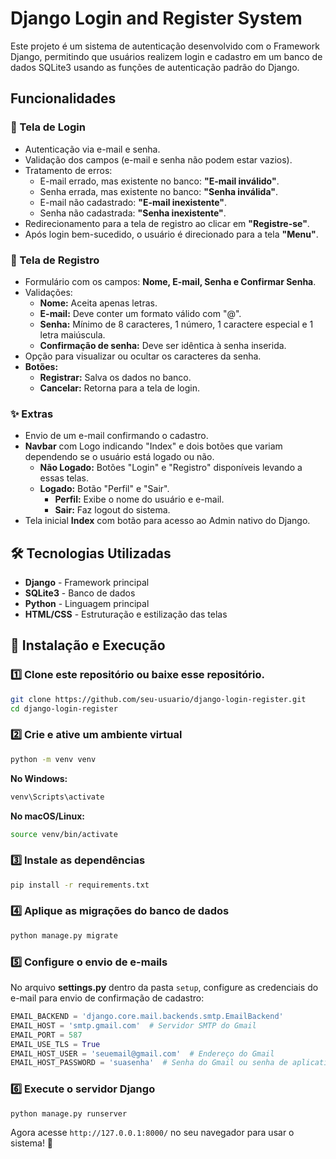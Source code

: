 # Django Login and Register System

Este projeto é um sistema de autenticação desenvolvido com o Framework Django, permitindo que usuários realizem login e cadastro em um banco de dados SQLite3 usando as funções de autenticação padrão do Django.

## Funcionalidades

### 📌 Tela de Login
- Autenticação via e-mail e senha.
- Validação dos campos (e-mail e senha não podem estar vazios).
- Tratamento de erros:
  - E-mail errado, mas existente no banco: **"E-mail inválido"**.
  - Senha errada, mas existente no banco: **"Senha inválida"**.
  - E-mail não cadastrado: **"E-mail inexistente"**.
  - Senha não cadastrada: **"Senha inexistente"**.
- Redirecionamento para a tela de registro ao clicar em **"Registre-se"**.
- Após login bem-sucedido, o usuário é direcionado para a tela **"Menu"**.

### 📌 Tela de Registro
- Formulário com os campos: **Nome, E-mail, Senha e Confirmar Senha**.
- Validações:
  - **Nome:** Aceita apenas letras.
  - **E-mail:** Deve conter um formato válido com "@".
  - **Senha:** Mínimo de 8 caracteres, 1 número, 1 caractere especial e 1 letra maiúscula.
  - **Confirmação de senha:** Deve ser idêntica à senha inserida.
- Opção para visualizar ou ocultar os caracteres da senha.
- **Botões:**
  - **Registrar:** Salva os dados no banco.
  - **Cancelar:** Retorna para a tela de login.

### ✨ Extras
- Envio de um e-mail confirmando o cadastro.
- **Navbar** com Logo indicando "Index" e dois botões que variam dependendo se o usuário está logado ou não.
  - **Não Logado:** Botões "Login" e "Registro" disponíveis levando a essas telas.
  - **Logado:** Botão "Perfil" e "Sair".
    - **Perfil:** Exibe o nome do usuário e e-mail.
    - **Sair:** Faz logout do sistema.
- Tela inicial **Index** com botão para acesso ao Admin nativo do Django.

## 🛠 Tecnologias Utilizadas
- **Django** - Framework principal
- **SQLite3** - Banco de dados
- **Python** - Linguagem principal
- **HTML/CSS** - Estruturação e estilização das telas

## 🚀 Instalação e Execução

### 1️⃣ Clone este repositório ou baixe esse repositório.
```sh
git clone https://github.com/seu-usuario/django-login-register.git
cd django-login-register
```

### 2️⃣ Crie e ative um ambiente virtual
```sh
python -m venv venv
```
**No Windows:**
```sh
venv\Scripts\activate
```
**No macOS/Linux:**
```sh
source venv/bin/activate
```

### 3️⃣ Instale as dependências
```sh
pip install -r requirements.txt
```

### 4️⃣ Aplique as migrações do banco de dados
```sh
python manage.py migrate
```

### 5️⃣ Configure o envio de e-mails
No arquivo **settings.py** dentro da pasta `setup`, configure as credenciais do e-mail para envio de confirmação de cadastro:

```python
EMAIL_BACKEND = 'django.core.mail.backends.smtp.EmailBackend'
EMAIL_HOST = 'smtp.gmail.com'  # Servidor SMTP do Gmail
EMAIL_PORT = 587
EMAIL_USE_TLS = True
EMAIL_HOST_USER = 'seuemail@gmail.com'  # Endereço do Gmail
EMAIL_HOST_PASSWORD = 'suasenha'  # Senha do Gmail ou senha de aplicativo
```

### 6️⃣ Execute o servidor Django
```sh
python manage.py runserver
```

Agora acesse `http://127.0.0.1:8000/` no seu navegador para usar o sistema! 🚀


